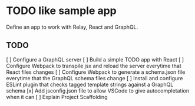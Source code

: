 # TODO like sample app 

Define an app to work with Relay, React and GraphQL.

## TODO

[ ] Configure a GraphQL server
[ ] Build a simple TODO app with React
[ ] Configure Webpack to transpile jsx and reload the server everytime that React files changes
[ ] Configure Webpack to generate a schema.json file everytime that the GraphQL schema files change
[ ] Install and configure ESLint plugin that checks tagged template strings against a GraphQL schema
[x] Add jsconfig.json file to allow VSCode to give autocompletation when it can
[ ] Explain Project Scaffolding